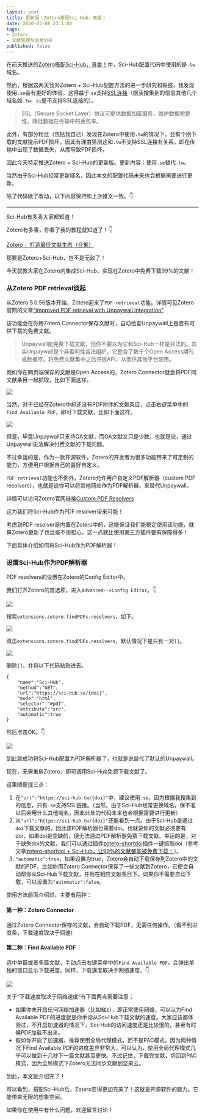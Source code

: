 ```yaml
---
layout: post
title: 更新版｜Zotero搭配Sci-Hub，真香！
date: 2020-03-08 23:1:00
tags: 
- Zotero
- 文献管理与信息分析
published: false
---
```


在前天推送的[Zotero搭配Sci-Hub，真香！](https://mp.weixin.qq.com/s/q7fZJVZbFaL_xwtRxivD2w)中，Sci-Hub配置代码中使用的是`.tw`域名。

然而，根据这两天我对Zotero + Sci-Hub配置方法的进一步研究和捣鼓，我发现使用`.se`会有更好的体验，这得益于.`se`支持[SSL连接](https://en.wikipedia.org/wiki/Transport_Layer_Security "SSL连接")（据我搜集到的信息其他几个域名如`.tw`、`si`是不支持SSL连接的）。

> SSL（Secure Socket Layer）协议可提供数据加密服务，维护数据完整性，降低数据在传输中的丢包率。

此外，有部分粉丝（包括我自己）发现在Zotero中使用`.tw`的情况下，会有个别下载的文献提示PDF损坏。因此有理由猜测这和`.tw`不支持SSL连接有关系，即在传输中出现了数据丢失，从而导致PDF损坏。

因此今天特定推送Zotero + Sci-Hub的更新版。更新内容：使用`.se`替代`.tw`。

当然由于Sci-Hub经常更新域名，因此本文的配置代码未来也会根据需要进行更新。

除了代码做了改动，以下内容保持和上次推文一致。👇

---

Sci-Hub有多香大家都知道！

Zotero有多香，你看了我的教程就知道了！👇

[Zotero ，打造最佳文献生态（合集）](https://mp.weixin.qq.com/s/ieAFVV4LmbeB1N5fHR9l4g)

那要是Zotero+Sci-Hub，岂不是无敌了！

今天就教大家在Zotero内集成Sci-Hub，实现在Zotero中免费下载99%的文献！

### 从Zotero PDF retrieval谈起

从Zotero 5.0.56版本开始，Zotero迎来了`PDF retrieval`功能。详情可见Zotero官网的文章[“Improved PDF retrieval with Unpaywall integration”](https://www.zotero.org/blog/improved-pdf-retrieval-with-unpaywall-integration/ "Improved PDF retrieval with Unpaywall integration")

该功能会在你用Zotero Connector保存文献时，自动检查Unpaywall上是否有可供下载的免费文献。

> Unpaywall能免费下载文献，但你不要以为它和Sci-Hub一样是非法的。其实Unpaywall是个非盈利性合法组织，它整合了数千个Open Access期刊或数据库，将免费文献集中之后开放API，从而供其他平台使用。

假如你在网页端保存的文献是Open Access的，Zotero Connector就会将PDF同文献条目一起抓取，比如下面这样。

![](https://tva1.sinaimg.cn/large/00831rSTly1gco4ykyxfmj30ja0eqdgm.jpg)

当然，对于已经在Zotero中却还没有PDF附件的文献条目，点击右键菜单中的`Find Available PDF`，即可下载文献，比如下面这样。

![](https://tva1.sinaimg.cn/large/00831rSTly1gco4zvgy6dj30hs0dkta7.jpg)

但是，毕竟Unpaywall只支持OA文献，而OA文献又只是少数。也就是说，通过Unpaywall无法解决付费文献的下载问题。

不过幸运的是，作为一款开源软件，Zotero的开发者为很多功能带来了可定制的能力，方便用户根据自己的喜好自定义。

`PDF retrieval`功能也不例外，Zotero允许用户自定义PDF解析器（custom PDF resolvers），也就是说你可以将其他网站作为PDF解析器，来替代Unpaywall。

详情可以访问Zotero官网链接[Custom PDF Resolvers](https://www.zotero.org/support/kb/custom_pdf_resolvers "Custom PDF Resolvers")

这为我们将Sci-Hub作为PDF resolver带来可能！

考虑到PDF resolver是内置在Zotero中的，这能保证我们能稳定使用该功能，就算Zotero更新了也丝毫不用担心，这一点就比使用第三方插件要有保障得多！

下面具体介绍如何将Sci-Hub作为PDF解析器！

### 设置Sci-Hub作为PDF解析器

PDF resolvers的设置在Zotero的Config Editor中。

我们打开Zotero的首选项，进入`Advanced-->Config Editor`。👇

![](https://tva1.sinaimg.cn/large/00831rSTly1gco5hwc768j30js0jagms.jpg)

搜索`extensions.zotero.findPDFs.resolvers`，如下。

![](https://tva1.sinaimg.cn/large/00831rSTly1gco5ja3psoj30lq0doq3p.jpg)

双击`extensions.zotero.findPDFs.resolvers`，默认情况下是只有一对`[]`。

![](https://tva1.sinaimg.cn/large/00831rSTly1gco5lfdhorj30lq0domxp.jpg)

删除`[]`，并将以下代码粘贴进去。

```
{
    "name":"Sci-Hub",
    "method":"GET",
    "url":"https://sci-hub.se/{doi}",
    "mode":"html",
    "selector":"#pdf",
    "attribute":"src",
    "automatic":true
}
```

然后点击OK。👇

![](https://tva1.sinaimg.cn/large/00831rSTly1gco5ou6xfcj30lq0dot9c.jpg)

到此就成功将Sci-Hub配置为PDF解析器了，也就是说替代了默认的Unpaywall。

现在，无需重启Zotero，即可调用Sci-Hub免费下载文献了。

这里顺便提三点：

1. 在`"url":"https://sci-hub.tw/{doi}"`中，建议使用`.se`，因为根据我搜集到的信息，只有`.se`支持SSL链接。（当然，由于Sci-Hub经常更换域名，保不准以后会用什么其他域名，因此此处的代码未来也会根据需要进行更新）
2. 从`"url":"https://sci-hub.tw/{doi}"`还能看到一点。由于Sci-Hub是通过`doi`下载文献的，因此该PDF解析器也需要doi。也就说你的文献必须要有doi，如果doi是空缺的，便无法通过PDF解析器免费下载文献。幸运的是，对于缺失doi的文献，我们可以通过插件[zotero-shortdoi](https://github.com/bwiernik/zotero-shortdoi/releases "zotero-shortdoi")插件一键抓取doi（参考文章[zotero-shortdoi + Sci-Hub，让99%的文献都能被免费下载！](https://mp.weixin.qq.com/s/9UAMrbfHKnmG4tZ7rvnnGA)）。
2. `"automatic":true`，如果设置为true，Zotero会自动下载保存到Zotero中的文献的PDF。比如你用Zotero Connector保存了一些文献到Zotero，它便会自动帮你从Sci-Hub下载文献，并附在相应文献条目下。如果你不需要自动下载，可以设置为`"automatic":false`。

使用方法前面介绍过，主要有两种：

#### 第一种：Zotero Connector

通过Zotero Connector保存的文献，会自动下载PDF，无需任何操作。（看不到进度条，下载速度取决于网速）

#### 第二种：Find Available PDF

选中单篇或者多篇文献，手动点击右键菜单中的`Find Available PDF`，会弹出单独的窗口显示下载进度。同样，下载速度取决于网络速度。👇

![](https://tva1.sinaimg.cn/large/00831rSTly1gco69l2iunj30ie09iaac.jpg)

关于“下载速度取决于网络速度”有下面两点需要注意；

- 如果你未开启任何网络加速器（比如梯z），即正常使用网络，可以认为Find Available PDF的进度就是你手动从Sci-Hub下载文献的速度。大家应该都体验过，不开启加速器的情况下，Sci-Hub的访问速度还是比较慢的，甚至有时候PDF加载不出来。
- 假如你开启了加速器，推荐使用全局代理模式，而不是PAC模式，因为两种情况下Find Available PDF的进度差异非常大，可以认为，使用全局代理模式几乎可以做到十几秒下一篇文献甚至更快。不过记住，下载完文献，切回到PAC模式，因为全局模式下Zotero无法同步文献到坚果云。

到此，本文就介绍完了！

可以看到，搭配Sci-Hub后，Zotero变得更加完美了！这就是开源软件的魅力，它能带来无限的想象空间。

如果你在使用中有什么问题，欢迎留言讨论！